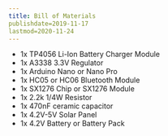 ```yaml
---
title: Bill of Materials
publishdate=2019-11-17
lastmod=2020-11-24
---
```


* 1x TP4056 Li-Ion Battery Charger Module
* 1x A3338 3.3V Regulator
* 1x Arduino Nano or Nano Pro
* 1x HC05 or HC06 Bluetooth Module
* 1x SX1276 Chip or SX1276 Module
* 1x 2.2k 1/4W Resistor
* 1x 470nF ceramic capacitor
* 1x 4.2V-5V Solar Panel
* 1x 4.2V Battery or Battery Pack
